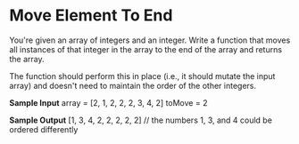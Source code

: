 # Move Element To End


  You're given an array of integers and an integer. Write a function that moves
  all instances of that integer in the array to the end of the array and returns
  the array.


  The function should perform this in place (i.e., it should mutate the input
  array) and doesn't need to maintain the order of the other integers.

**Sample Input**
array = [2, 1, 2, 2, 2, 3, 4, 2]
toMove = 2

**Sample Output**
[1, 3, 4, 2, 2, 2, 2, 2] // the numbers 1, 3, and 4 could be ordered differently


